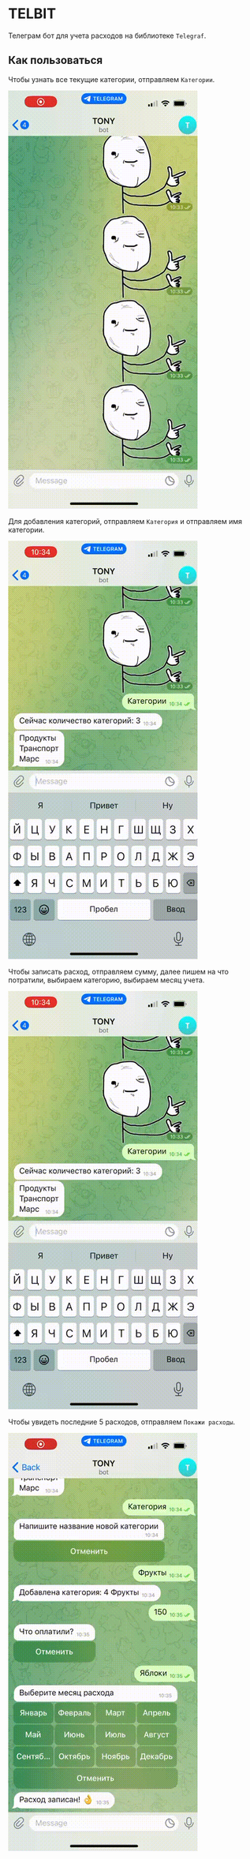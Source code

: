 # TELBIT

Телеграм бот для учета расходов на библиотеке `Telegraf`.

## Как пользоваться

Чтобы узнать все текущие категории, отправляем `Категории`.

![Отобразить список категорий](/assets/categories.gif)

Для добавления категорий, отправляем `Категория` и отправляем имя категории.

![Добавить новую категорию](/assets/category.gif)

Чтобы записать расход, отправляем сумму, далее пишем на что потратили, выбираем категорию, выбираем месяц учета.

![Записать расход](/assets/category.gif)

Чтобы увидеть последние 5 расходов, отправляем `Покажи расходы`.

![Отобразить последние 5 расходов](/assets/topNCost.gif)
